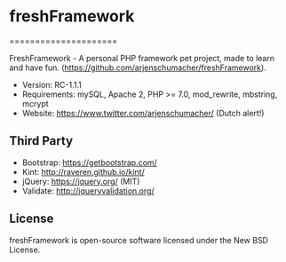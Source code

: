 # freshFramework
=====================

FreshFramework - A personal PHP framework pet project, made to learn and have fun. (https://github.com/arjenschumacher/freshFramework).

* Version: RC-1.1.1
* Requirements: mySQL, Apache 2, PHP >= 7.0, mod_rewrite, mbstring, mcrypt
* Website: https://www.twitter.com/arjenschumacher/ (Dutch alert!)

Third Party
-----------
* Bootstrap: https://getbootstrap.com/
* Kint: http://raveren.github.io/kint/
* jQuery: https://jquery.org/ (MIT)
* Validate: http://jqueryvalidation.org/

License
-------
freshFramework is open-source software licensed under the New BSD License.

